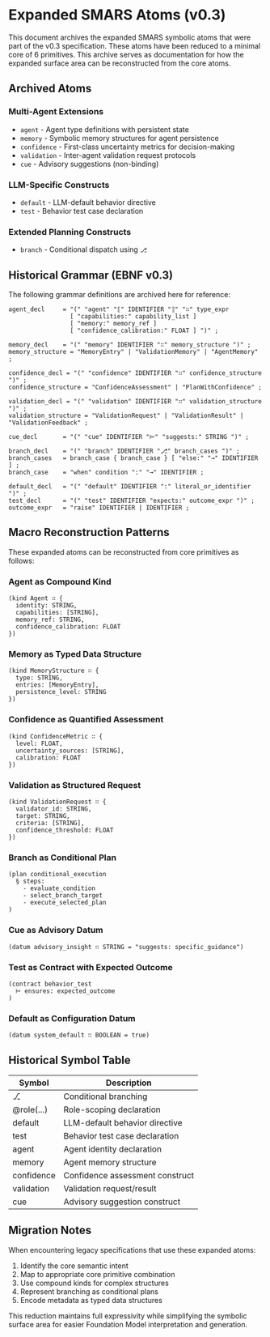 # Expanded SMARS Atoms (v0.3)

This document archives the expanded SMARS symbolic atoms that were part of the v0.3 specification. These atoms have been reduced to a minimal core of 6 primitives. This archive serves as documentation for how the expanded surface area can be reconstructed from the core atoms.

## Archived Atoms

### Multi-Agent Extensions
- `agent` - Agent type definitions with persistent state
- `memory` - Symbolic memory structures for agent persistence  
- `confidence` - First-class uncertainty metrics for decision-making
- `validation` - Inter-agent validation request protocols
- `cue` - Advisory suggestions (non-binding)

### LLM-Specific Constructs
- `default` - LLM-default behavior directive
- `test` - Behavior test case declaration

### Extended Planning Constructs  
- `branch` - Conditional dispatch using `⎇`

## Historical Grammar (EBNF v0.3)

The following grammar definitions are archived here for reference:

```
agent_decl     = "(" "agent" "⟦" IDENTIFIER "⟧" "∷" type_expr
                 [ "capabilities:" capability_list ]
                 [ "memory:" memory_ref ]
                 [ "confidence_calibration:" FLOAT ] ")" ;

memory_decl    = "(" "memory" IDENTIFIER "∷" memory_structure ")" ;
memory_structure = "MemoryEntry" | "ValidationMemory" | "AgentMemory" ;

confidence_decl = "(" "confidence" IDENTIFIER "∷" confidence_structure ")" ;
confidence_structure = "ConfidenceAssessment" | "PlanWithConfidence" ;

validation_decl = "(" "validation" IDENTIFIER "∷" validation_structure ")" ;
validation_structure = "ValidationRequest" | "ValidationResult" | "ValidationFeedback" ;

cue_decl       = "(" "cue" IDENTIFIER "⊨" "suggests:" STRING ")" ;

branch_decl    = "(" "branch" IDENTIFIER "⎇" branch_cases ")" ;
branch_cases   = branch_case { branch_case } [ "else:" "→" IDENTIFIER ] ;
branch_case    = "when" condition ":" "→" IDENTIFIER ;

default_decl   = "(" "default" IDENTIFIER ":" literal_or_identifier ")" ;
test_decl      = "(" "test" IDENTIFIER "expects:" outcome_expr ")" ;
outcome_expr   = "raise" IDENTIFIER | IDENTIFIER ;
```

## Macro Reconstruction Patterns

These expanded atoms can be reconstructed from core primitives as follows:

### Agent as Compound Kind
```
(kind Agent ∷ {
  identity: STRING,
  capabilities: [STRING],
  memory_ref: STRING,
  confidence_calibration: FLOAT
})
```

### Memory as Typed Data Structure
```
(kind MemoryStructure ∷ {
  type: STRING,
  entries: [MemoryEntry],
  persistence_level: STRING
})
```

### Confidence as Quantified Assessment
```
(kind ConfidenceMetric ∷ {
  level: FLOAT,
  uncertainty_sources: [STRING],
  calibration: FLOAT
})
```

### Validation as Structured Request
```
(kind ValidationRequest ∷ {
  validator_id: STRING,
  target: STRING,
  criteria: [STRING],
  confidence_threshold: FLOAT
})
```

### Branch as Conditional Plan
```
(plan conditional_execution
  § steps:
    - evaluate_condition
    - select_branch_target
    - execute_selected_plan
)
```

### Cue as Advisory Datum
```
(datum advisory_insight ∷ STRING = "suggests: specific_guidance")
```

### Test as Contract with Expected Outcome
```
(contract behavior_test
  ⊨ ensures: expected_outcome
)
```

### Default as Configuration Datum
```
(datum system_default ∷ BOOLEAN = true)
```

## Historical Symbol Table

| Symbol       | Description                     |
|--------------|---------------------------------|
| ⎇           | Conditional branching           |
| @role(...)  | Role-scoping declaration        |
| default     | LLM-default behavior directive  |
| test        | Behavior test case declaration  |
| agent       | Agent identity declaration      |
| memory      | Agent memory structure          |
| confidence  | Confidence assessment construct |
| validation  | Validation request/result       |
| cue         | Advisory suggestion construct   |

## Migration Notes

When encountering legacy specifications that use these expanded atoms:
1. Identify the core semantic intent
2. Map to appropriate core primitive combination
3. Use compound kinds for complex structures
4. Represent branching as conditional plans
5. Encode metadata as typed data structures

This reduction maintains full expressivity while simplifying the symbolic surface area for easier Foundation Model interpretation and generation.